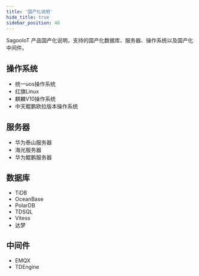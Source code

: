 ```yaml
---
title: '国产化说明'
hide_title: true
sidebar_position: 40
---
```


SagooIoT 产品国产化说明，支持的国产化数据库、服务器、操作系统以及国产化中间件。

## 操作系统

* 统一uos操作系统
* 红旗Linux
* 麒麟V10操作系统
* 中天鲲鹏欧拉版本操作系统

## 服务器

* 华为泰山服务器
* 海光服务器
* 华为鲲鹏服务器

## 数据库

* TiDB
* OceanBase
* PolarDB
* TDSQL
* Vitess
* 达梦


## 中间件	
* EMQX
* TDEngine

